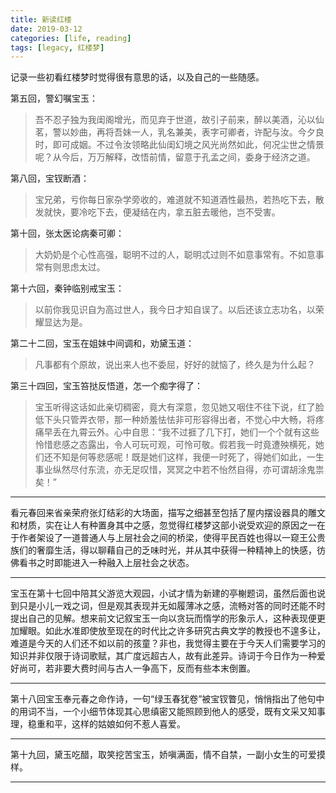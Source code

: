 ```yaml
---
title: 新读红楼
date: 2019-03-12
categories: [life, reading]
tags: [legacy, 红楼梦]
---
```


记录一些初看红楼梦时觉得很有意思的话，以及自己的一些随感。

第五回，警幻嘱宝玉：

> 吾不忍子独为我闺阁增光，而见弃于世道，故引子前来，醉以美酒，沁以仙茗，警以妙曲，再将吾妹一人，乳名兼美，表字可卿者，许配与汝。今夕良时，即可成姻。不过令汝领略此仙闺幻境之风光尚然如此，何况尘世之情景呢？从今后，万万解释，改悟前情，留意于孔孟之间，委身于经济之道。

第八回，宝钗断酒：

> 宝兄弟，亏你每日家杂学旁收的，难道就不知道酒性最热，若热吃下去，散发就快，要冷吃下去，便凝结在内，拿五脏去暖他，岂不受害。

第十回，张太医论病秦可卿：

> 大奶奶是个心性高强，聪明不过的人，聪明忒过则不如意事常有。不如意事常有则思虑太过。

第十六回，秦钟临别戒宝玉：

> 以前你我见识自为高过世人，我今日才知自误了。以后还该立志功名，以荣耀显达为是。

第二十二回，宝玉在姐妹中间调和，劝黛玉道：

> 凡事都有个原故，说出来人也不委屈，好好的就恼了，终久是为什么起？

第三十四回，宝玉笞挞反悟道，怎一个痴字得了：

> 宝玉听得这话如此亲切稠密，竟大有深意，忽见她又咽住不往下说，红了脸低下头只管弄衣带，那一种娇羞怯怯非可形容得出者，不觉心中大畅，将疼痛早丢在九霄云外。心中自思：“我不过捱了几下打，她们一个个就有这些怜惜悲感之态露出，令人可玩可观，可怜可敬。假若我一时竟遭殃横死，她们还不知是何等悲感呢！既是她们这样，我便一时死了，得她们如此，一生事业纵然尽付东流，亦无足叹惜，冥冥之中若不怡然自得，亦可谓胡涂鬼祟矣！”

---

看元春回来省亲荣府张灯结彩的大场面，描写之细甚至包括了屋内摆设器具的雕文和材质，实在让人有种置身其中之感，忽觉得红楼梦这部小说受欢迎的原因之一在于作者架设了一道普通人与上层社会之间的桥梁，使得平民百姓也得以一窥王公贵族们的奢靡生活，得以聊藉自己的乏味时光，并从其中获得一种精神上的快感，彷佛看书之时即能进入一种融入上层社会之状态。

---

宝玉在第十七回中陪其父游览大观园，小试才情为新建的亭榭题词，虽然后面也说到只是小儿一戏之词，但是观其表现并无如履薄冰之感，流畅对答的同时还能不时提出自己的见解。想来前文记叙宝玉一向以贪玩而惰学的形象示人，这种表现便更加耀眼。如此水准即使放至现在的时代比之许多研究古典文学的教授也不遑多让，难道是今天的人们还不如以前的孩童？非也，我觉得主要在于今天人们需要学习的知识并非仅限于诗词歌赋，其广度远超古人，故有此差异。诗词于今日作为一种爱好尚可，若非要大费时间与古人一争高下，反而有些本末倒置。

---

第十八回宝玉奉元春之命作诗，一句“绿玉春犹卷”被宝钗瞥见，悄悄指出了他句中的用词不当，一个小细节体现其心思缜密又能照顾到他人的感受，既有文采又知事理，稳重和平，这样的姑娘如何不惹人喜爱。

---

第十九回，黛玉吃醋，取笑挖苦宝玉，娇嗔满面，情不自禁，一副小女生的可爱摸样。

---
